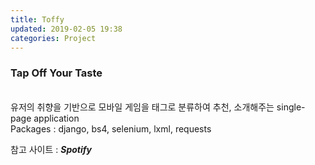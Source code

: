 ```yaml
---
title: Toffy
updated: 2019-02-05 19:38
categories: Project
---
```


### Tap Off Your Taste
<br>
유저의 취향을 기반으로 모바일 게임을 태그로 분류하여 추천, 소개해주는 single-page application
<br>
Packages : django, bs4, selenium, lxml, requests

참고 사이트 : **_Spotify_** 
